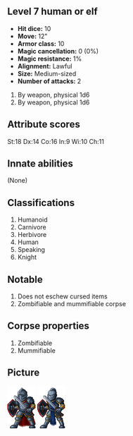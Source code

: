 ## Level 7 human or elf

- **Hit dice:** 10
- **Move:** 12"
- **Armor class:** 10
- **Magic cancellation:** 0 (0%)
- **Magic resistance:** 1%
- **Alignment:** Lawful
- **Size:** Medium-sized
- **Number of attacks:** 2
1. By weapon, physical 1d6
2. By weapon, physical 1d6

## Attribute scores

St:18 Dx:14 Co:16 In:9 Wi:10 Ch:11

## Innate abilities

(None)

## Classifications

1. Humanoid
2. Carnivore
3. Herbivore
4. Human
5. Speaking
6. Knight

## Notable

1. Does not eschew cursed items
2. Zombifiable and mummifiable corpse

## Corpse properties

1. Zombifiable
2. Mummifiable

## Picture

![Knight](https://github.com/hyvanmielenpelit/GnollHackTileSet/blob/main/Monsters/knight/knight.png?raw=true) ![Knight](https://github.com/hyvanmielenpelit/GnollHackTileSet/blob/main/Monsters/knight/knight_female.png?raw=true)
